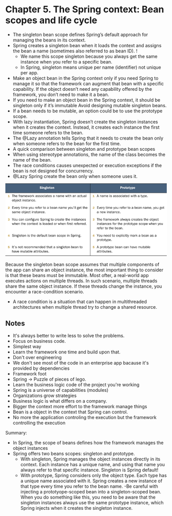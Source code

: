 # Chapter 5. The Spring context: Bean scopes and life cycle

- The singleton bean scope defines Spring’s default approach for managing the beans in its context.
- Spring creates a singleton bean when it loads the context and assigns the bean a name (sometimes also referred to as bean ID). !
  - We name this scope singleton because you always get the same instance when you refer to a specific bean.
  - In Spring, singleton means unique per name (identifier) not unique per app.
- Make an object bean in the Spring context only if you need Spring to manage it so that the framework can augment that bean with a specific capability. If the object doesn’t need any capability offered by the framework, you don’t need to make it a bean.
- If you need to make an object bean in the Spring context, it should be singleton only if it’s immutable Avoid designing mutable singleton beans.
- If a bean needs to be mutable, an option could be to use the prototype scope.
- With lazy instantiation, Spring doesn’t create the singleton instances when it creates the context. Instead, it creates each instance the first time someone refers to the bean.
- The @Lazy annotation tells Spring that it needs to create the bean only when someone refers to the bean for the first time.
- A quick comparison between singleton and prototype bean scopes
- When using stereotype annotations, the name of the class becomes the name of the bean.
- The race conditions causes unexpected or execution exceptions if the bean is not designed for concurrency.
- @Lazy Spring create the bean only when someone uses it.

<p align="center">
  <img src="images/singleton-and-prototype.png" alt="A quick comparison between singleton and prototype bean scopes"/>
</p>


Because the singleton bean scope assumes that multiple components of the app can share an object instance, the most important thing to consider is that these beans must be immutable. Most ofter, a real-world app executes actions on multiple threads. In such scenario, multiple threads share the same object instance. If these threads change the instance, you encounter a race-condition scenario.
  - A race condition is a situation that can happen in multithreaded architectures when multiple thread try to change a shared resource.

## Notes

- It's always better to write less to solve the problems.
- Focus on business code.
- Simplest way
- Learn the framework one time and build upon that. 
- Don't over engineering
- We don't see most of the code in an enterprise app bacause it's provided by dependencies
- Framework foot
- Spring -> Puzzle of pieces of lego.
- Learn the business logic code of the project you're working
- Spring is a universe of capabilities (modules)
- Organizations grow strategies
- Business logic is what differs on a company.
- Bigger the context more effort to the framework manage things
- Bean is a object in the context that Spring can control.
- No more the application controling the execution but the framework controlling the execution

Summary: 
- In Spring, the scope of beans defines how the framework manages the object instances
- Spring offers two beans scopes: singleton and prototype.
  - With singleton, Spring manages the object instances directly in its context. Each instance has a unique name, and using that name you always refer to that specific instance. Singleton is Spring default!
  - With prototype, Spring considers only the object type. Each type has a unique name associated with it. Spring creates a new instance of that type every time you refer to the bean name.
-Be careful with injecting a prototyope-scoped bean into a singleton-scoped bean. When you do something like this, you need to be aware that the singleton instances always use the same prototype instance, which Spring injects when it creates the singleton instance.